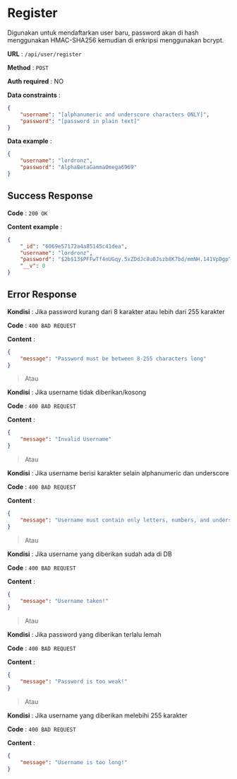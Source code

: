# Register

Digunakan untuk mendaftarkan user baru, password akan di hash menggunakan HMAC-SHA256 kemudian di enkripsi menggunakan bcrypt.

**URL** : `/api/user/register`

**Method** : `POST`

**Auth required** : NO

**Data constraints** :

```json
{
    "username": "[alphanumeric and underscore characters ONLY]",
    "password": "[password in plain text]"
}
```

**Data example** :

```json
{
    "username": "lordronz",
    "password": "AlphaBetaGammaOmega6969"
}
```

## Success Response

**Code** : `200 OK`

**Content example** :

```json
{
    "_id": "6069e57172a4a85145c41dea",
    "username": "lordronz",
    "password": "$2b$13$PFFwTf4nUGqy.5xZDdJc8u0Jszb8K7bd/mmNH.141VpDgpY8j5i6i",
    "__v": 0
}
```

## Error Response

**Kondisi** : Jika password kurang dari 8 karakter atau lebih dari 255 karakter

**Code** : `400 BAD REQUEST`

**Content** :

```json
{
    "message": "Password must be between 8-255 characters long"
}
```

> Atau

**Kondisi** : Jika username tidak diberikan/kosong

**Code** : `400 BAD REQUEST`

**Content** :

```json
{
    "message": "Invalid Username"
}
```

> Atau

**Kondisi** : Jika username berisi karakter selain alphanumeric dan underscore

**Code** : `400 BAD REQUEST`

**Content** :

```json
{
    "message": "Username must contain only letters, numbers, and underscores"
}
```

> Atau

**Kondisi** : Jika username yang diberikan sudah ada di DB

**Code** : `400 BAD REQUEST`

**Content** :

```json
{
    "message": "Username taken!"
}
```

> Atau

**Kondisi** : Jika password yang diberikan terlalu lemah

**Code** : `400 BAD REQUEST`

**Content** :

```json
{
    "message": "Password is too weak!"
}
```

> Atau

**Kondisi** : Jika username yang diberikan melebihi 255 karakter

**Code** : `400 BAD REQUEST`

**Content** :

```json
{
    "message": "Username is too long!"
}
```
